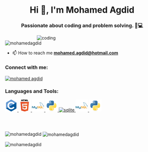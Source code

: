 <h1 align="center">Hi 👋, I'm Mohamed Agdid</h1>
<h3 align="center">Passionate about coding and problem solving. 🚀💻</h3>
<img align="right" alt="coding" width="400" src="https://images.squarespace-cdn.com/content/v1/5769fc401b631bab1addb2ab/1541580611624-TE64QGKRJG8SWAIUS7NS/coding-freak.gif">

<p align="left"> <img src="https://komarev.com/ghpvc/?username=mohamedagdid&label=Profile%20views&color=0e75b6&style=flat" alt="mohamedagdid" /> </p>

- 📫 How to reach me **mohamed.agdid@hotmail.com**

<h3 align="left">Connect with me:</h3>
<p align="left">
<a href="https://linkedin.com/in/mohamedagdid" target="blank"><img align="center" src="https://raw.githubusercontent.com/rahuldkjain/github-profile-readme-generator/master/src/images/icons/Social/linked-in-alt.svg" alt="mohamed agdid" height="30" width="40" /></a>
</p>

<h3 align="left">Languages and Tools:</h3>
<p align="left"> <a href="https://www.cprogramming.com/" target="_blank" rel="noreferrer"> <img src="https://raw.githubusercontent.com/devicons/devicon/master/icons/c/c-original.svg" alt="c" width="40" height="40"/> </a> <a href="https://www.w3.org/html/" target="_blank" rel="noreferrer"> <img src="https://raw.githubusercontent.com/devicons/devicon/master/icons/html5/html5-original-wordmark.svg" alt="html5" width="40" height="40"/> </a> <a href="https://www.mysql.com/" target="_blank" rel="noreferrer"> <img src="https://raw.githubusercontent.com/devicons/devicon/master/icons/mysql/mysql-original-wordmark.svg" alt="mysql" width="40" height="40"/> </a> <a href="https://www.python.org" target="_blank" rel="noreferrer"> <img src="https://raw.githubusercontent.com/devicons/devicon/master/icons/python/python-original.svg" alt="python" width="40" height="40"/> </a> <a href="https://www.sqlite.org/" target="_blank" rel="noreferrer"> <img src="https://www.vectorlogo.zone/logos/sqlite/sqlite-icon.svg" alt="sqlite" width="40" height="40"/> </a> 
<a href="https://www.mysql.com/" target="_blank" rel="noreferrer"> <img src="https://raw.githubusercontent.com/devicons/devicon/master/icons/mysql/mysql-original-wordmark.svg" alt="mysql" width="40" height="40"/> </a> <a href="https://www.python.org" target="_blank" rel="noreferrer"> <img src="https://raw.githubusercontent.com/devicons/devicon/master/icons/python/python-original.svg" alt="python" width="40" height="40"/> </a>
</p>
<br><br>
<p><img align="left" src="https://github-readme-stats.vercel.app/api/top-langs?username=mohamedagdid&show_icons=true&locale=en&layout=compact" alt="mohamedagdid" /></p>

<p>&nbsp;<img align="center" src="https://github-readme-stats.vercel.app/api?username=mohamedagdid&show_icons=true&locale=en" alt="mohamedagdid" /></p>

<p><img align="center" src="https://github-readme-streak-stats.herokuapp.com/?user=mohamedagdid&" alt="mohamedagdid" /></p>
